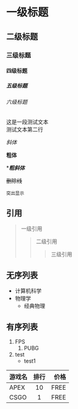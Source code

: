 # 一级标题
## 二级标题
### 三级标题
#### 四级标题
##### 五级标题
###### 六级标题

这是一段测试文本<br>
测试文本第二行

*斜体*

**粗体**

****粗斜体***

~~删除线~~

`突出显示`


## 引用
> 一级引用
>> 二级引用
>>> 三级引用

## 无序列表
* 计算机科学
* 物理学
	* 经典物理

## 有序列表
1. FPS
	1. PUBG
2. test
	* test1

游戏名|排行|价格
---|:----:|---:|
APEX|10|FREE
CSGO|1|FREE

